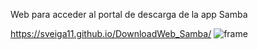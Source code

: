 Web para acceder al portal de descarga de la app Samba

https://sveiga11.github.io/DownloadWeb_Samba/
![frame](https://github.com/sveiga11/DownloadWeb_Samba/assets/81316432/60261bcc-d605-45b6-aeae-4a47efa72b2c)
